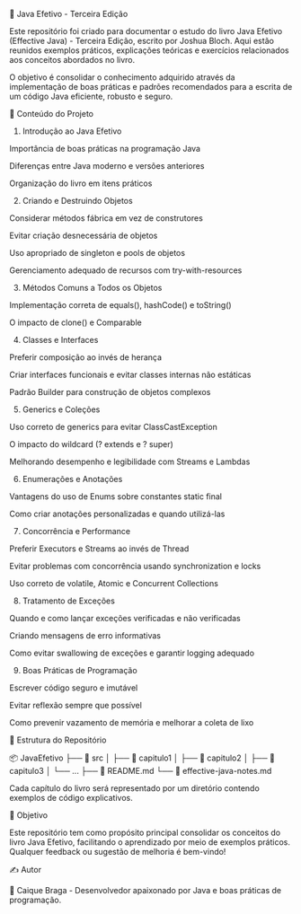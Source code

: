 📖 Java Efetivo - Terceira Edição

Este repositório foi criado para documentar o estudo do livro Java Efetivo (Effective Java) - Terceira Edição, escrito por Joshua Bloch. Aqui estão reunidos exemplos práticos, explicações teóricas e exercícios relacionados aos conceitos abordados no livro.

O objetivo é consolidar o conhecimento adquirido através da implementação de boas práticas e padrões recomendados para a escrita de um código Java eficiente, robusto e seguro.

📌 Conteúdo do Projeto

1. Introdução ao Java Efetivo

Importância de boas práticas na programação Java

Diferenças entre Java moderno e versões anteriores

Organização do livro em itens práticos

2. Criando e Destruindo Objetos

Considerar métodos fábrica em vez de construtores

Evitar criação desnecessária de objetos

Uso apropriado de singleton e pools de objetos

Gerenciamento adequado de recursos com try-with-resources

3. Métodos Comuns a Todos os Objetos

Implementação correta de equals(), hashCode() e toString()

O impacto de clone() e Comparable

4. Classes e Interfaces

Preferir composição ao invés de herança

Criar interfaces funcionais e evitar classes internas não estáticas

Padrão Builder para construção de objetos complexos

5. Generics e Coleções

Uso correto de generics para evitar ClassCastException

O impacto do wildcard (? extends e ? super)

Melhorando desempenho e legibilidade com Streams e Lambdas

6. Enumerações e Anotações

Vantagens do uso de Enums sobre constantes static final

Como criar anotações personalizadas e quando utilizá-las

7. Concorrência e Performance

Preferir Executors e Streams ao invés de Thread

Evitar problemas com concorrência usando synchronization e locks

Uso correto de volatile, Atomic e Concurrent Collections

8. Tratamento de Exceções

Quando e como lançar exceções verificadas e não verificadas

Criando mensagens de erro informativas

Como evitar swallowing de exceções e garantir logging adequado

9. Boas Práticas de Programação

Escrever código seguro e imutável

Evitar reflexão sempre que possível

Como prevenir vazamento de memória e melhorar a coleta de lixo

📂 Estrutura do Repositório

📦 JavaEfetivo
├── 📁 src
│   ├── 📂 capitulo1
│   ├── 📂 capitulo2
│   ├── 📂 capitulo3
│   └── ...
├── 📜 README.md
└── 📜 effective-java-notes.md

Cada capítulo do livro será representado por um diretório contendo exemplos de código explicativos.

🎯 Objetivo

Este repositório tem como propósito principal consolidar os conceitos do livro Java Efetivo, facilitando o aprendizado por meio de exemplos práticos. Qualquer feedback ou sugestão de melhoria é bem-vindo!

✍ Autor

📌 Caique Braga - Desenvolvedor apaixonado por Java e boas práticas de programação.

